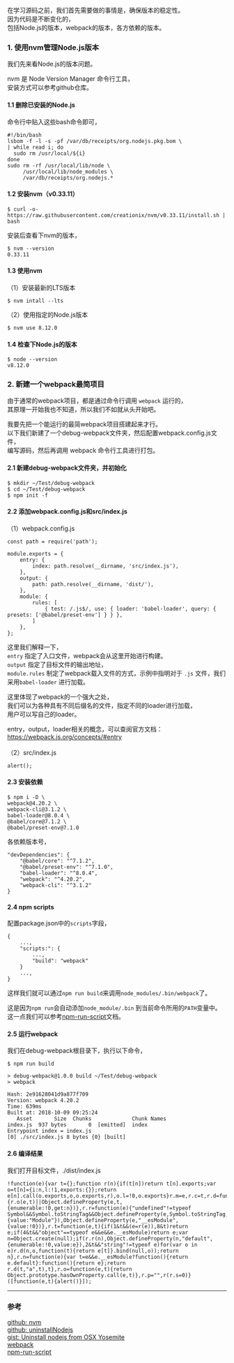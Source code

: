 在学习源码之前，我们首先需要做的事情是，确保版本的稳定性。  
因为代码是不断变化的，  
包括Node.js的版本，webpack的版本，各方依赖的版本。

### 1. 使用nvm管理Node.js版本

我们先来看Node.js的版本问题。

nvm 是 Node Version Manager 命令行工具，  
安装方式可以参考github仓库。

#### 1.1 删除已安装的Node.js

命令行中贴入这些bash命令即可，



```
#!/bin/bash
lsbom -f -l -s -pf /var/db/receipts/org.nodejs.pkg.bom \
| while read i; do
  sudo rm /usr/local/${i}
done
sudo rm -rf /usr/local/lib/node \
     /usr/local/lib/node_modules \
     /var/db/receipts/org.nodejs.*
```

#### 1.2 安装nvm（v0.33.11）



```
$ curl -o- https://raw.githubusercontent.com/creationix/nvm/v0.33.11/install.sh | bash
```

安装后查看下nvm的版本，



```
$ nvm --version
0.33.11
```

#### 1.3 使用nvm

（1）安装最新的LTS版本



```
$ nvm intall --lts
```

（2）使用指定的Node.js版本



```
$ nvm use 8.12.0
```

#### 1.4 检查下Node.js的版本



```
$ node --version
v8.12.0
```

### 2. 新建一个webpack最简项目

由于通常的webpack项目，都是通过命令行调用 `webpack` 运行的，  
其原理一开始我也不知道，所以我们不如就从头开始吧。

我要先把一个能运行的最简webpack项目搭建起来才行。  
以下我们新建了一个debug-webpack文件夹，然后配置webpack.config.js文件，  
编写源码，然后再调用 webpack 命令行工具进行打包。

#### 2.1 新建debug-webpack文件夹，并初始化



```
$ mkdir ~/Test/debug-webpack 
$ cd ~/Test/debug-webpack 
$ npm init -f
```

#### 2.2 添加webpack.config.js和src/index.js

（1）webpack.config.js



```
const path = require('path');

module.exports = {
    entry: {
        index: path.resolve(__dirname, 'src/index.js'),
    },
    output: {
        path: path.resolve(__dirname, 'dist/'),
    },
    module: {
        rules: [
            { test: /.js$/, use: { loader: 'babel-loader', query: { presets: ['@babel/preset-env'] } } },
        ]
    },
};
```

这里我们解释一下，  
`entry` 指定了入口文件，webpack会从这里开始进行构建。  
`output` 指定了目标文件的输出地址，  
`module.rules` 制定了webpack载入文件的方式，示例中指明对于 `.js` 文件，我们采用`babel-loader` 进行加载。

这里体现了webpack的一个强大之处，  
我们可以为各种具有不同后缀名的文件，指定不同的loader进行加载，  
用户可以写自己的loader。

entry，output，loader相关的概念，可以查阅官方文档：<https://webpack.js.org/concepts/#entry>  
​​  
（2）src/index.js



```
alert();
```

#### 2.3 安装依赖



```
$ npm i -D \
webpack@4.20.2 \
webpack-cli@3.1.2 \
babel-loader@8.0.4 \
@babel/core@7.1.2 \
@babel/preset-env@7.1.0
```

各依赖版本号，



```
"devDependencies": {
    "@babel/core": "^7.1.2",
    "@babel/preset-env": "^7.1.0",
    "babel-loader": "^8.0.4",
    "webpack": "^4.20.2",
    "webpack-cli": "^3.1.2"
}
```

#### 2.4 npm scripts

配置package.json中的`scripts`字段，



```
{
    ...,
    "scripts:": {
        ...,
        "build": "webpack"
    }
    ...,
}
```

这样我们就可以通过`npm run build`来调用`node_modules/.bin/webpack`了。

这是因为`npm run`会自动添加`node_module/.bin` 到当前命令所用的`PATH`变量中。  
这一点我们可以参考[npm-run-script](https://docs.npmjs.com/cli/run-script#description)文档。

#### 2.5 运行webpack

我们在debug-webpack根目录下，执行以下命令，



```
$ npm run build

> debug-webpack@1.0.0 build ~/Test/debug-webpack
> webpack

Hash: 2e91628041d9a877f709
Version: webpack 4.20.2
Time: 639ms
Built at: 2018-10-09 09:25:24
   Asset       Size  Chunks             Chunk Names
index.js  937 bytes       0  [emitted]  index
Entrypoint index = index.js
[0] ./src/index.js 8 bytes {0} [built]
```

#### 2.6 编译结果

我们打开目标文件，./dist/index.js



```
!function(e){var t={};function r(n){if(t[n])return t[n].exports;var o=t[n]={i:n,l:!1,exports:{}};return e[n].call(o.exports,o,o.exports,r),o.l=!0,o.exports}r.m=e,r.c=t,r.d=function(e,t,n){r.o(e,t)||Object.defineProperty(e,t,{enumerable:!0,get:n})},r.r=function(e){"undefined"!=typeof Symbol&&Symbol.toStringTag&&Object.defineProperty(e,Symbol.toStringTag,{value:"Module"}),Object.defineProperty(e,"__esModule",{value:!0})},r.t=function(e,t){if(1&t&&(e=r(e)),8&t)return e;if(4&t&&"object"==typeof e&&e&&e.__esModule)return e;var n=Object.create(null);if(r.r(n),Object.defineProperty(n,"default",{enumerable:!0,value:e}),2&t&&"string"!=typeof e)for(var o in e)r.d(n,o,function(t){return e[t]}.bind(null,o));return n},r.n=function(e){var t=e&&e.__esModule?function(){return e.default}:function(){return e};return r.d(t,"a",t),t},r.o=function(e,t){return Object.prototype.hasOwnProperty.call(e,t)},r.p="",r(r.s=0)}([function(e,t){alert()}]);
```

* * *

### 参考

[github: nvm](https://github.com/creationix/nvm)  
[github: uninstallNodejs](https://github.com/jesseyu/uninstallNodejs)  
[gist: Uninstall nodejs from OSX Yosemite](https://gist.github.com/tonymtz/d75101d9bdf764c890ef)  
[webpack](https://webpack.js.org/)  
[npm-run-script](https://docs.npmjs.com/cli/run-script)
